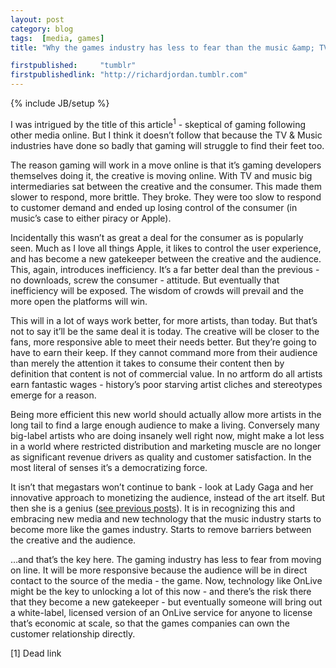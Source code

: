 ```yaml
---
layout: post
category: blog
tags:  [media, games]
title: "Why the games industry has less to fear than the music &amp; TV industries, in moving online"

firstpublished:     "tumblr"
firstpublishedlink: "http://richardjordan.tumblr.com"
---
```

{% include JB/setup %}

I was intrigued by the title of this article<sup>1</sup> - skeptical of gaming following other media online.  But I think it doesn’t follow that because the TV & Music industries have done so badly that gaming will struggle to find their feet too.

The reason gaming will work in a move online is that it’s gaming developers themselves doing it, the creative is moving online.  With TV and music big intermediaries sat between the creative and the consumer.  This made them slower to respond, more brittle.  They broke.  They were too slow to respond to customer demand and ended up losing control of the consumer (in music’s case to either piracy or Apple).  

Incidentally this wasn’t as great a deal for the consumer as is popularly seen.  Much as I love all things Apple, it likes to control the user experience, and has become a new gatekeeper between the creative and the audience.  This, again, introduces inefficiency.  It’s a far better deal than the previous - no downloads, screw the consumer - attitude.  But eventually that inefficiency will be exposed.  The wisdom of crowds will prevail and the more open the platforms will win.

This will in a lot of ways work better, for more artists, than today.  But that’s not to say it’ll be the same deal it is today.  The creative will be closer to the fans, more responsive able to meet their needs better.  But they’re going to have to earn their keep.  If they cannot command more from their audience than merely the attention it takes to consume their content then by definition that content is not of commercial value.  In no artform do all artists earn fantastic wages - history’s poor starving artist cliches and stereotypes emerge for a reason.

Being more efficient this new world should actually allow more artists in the long tail to find a large enough audience to make a living.  Conversely many big-label artists who are doing insanely well right now, might make a lot less in a world where restricted distribution and marketing muscle are no longer as significant revenue drivers as quality and customer satisfaction.  In the most literal of senses it’s a democratizing force.

It isn’t that megastars won’t continue to bank - look at Lady Gaga and her innovative approach to monetizing the audience, instead of the art itself.  But then she is a genius ([see previous posts](/blog/2010/03/17/the-lady-gaga-post/)).  It is in recognizing this and embracing new media and new technology that the music industry starts to become more like the games industry.  Starts to remove barriers between the creative and the audience.

…and that’s the key here.  The gaming industry has less to fear from moving on line.  It will be more responsive because the audience will be in direct contact to the source of the media - the game.  Now, technology like OnLive might be the key to unlocking a lot of this now - and there’s the risk there that they become a new gatekeeper - but eventually someone will bring out a white-label, licensed version of an OnLive service for anyone to license that’s economic at scale, so that the games companies can own the customer relationship directly.

\[1] Dead link
